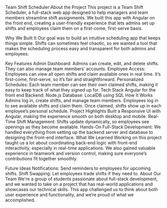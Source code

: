 Team Shift Scheduler
About the Project
This project is a Team Shift Scheduler, a full-stack web app designed to help managers and team members streamline shift assignments. We built this app with Angular on the front end, creating a user-friendly experience that lets admins set up shifts and employees claim them on a first-come, first-serve basis.

Why We Built It
Our goal was to build an intuitive scheduling app that keeps things simple. Shifts can sometimes feel chaotic, so we wanted a tool that makes the scheduling process easy and transparent for both admins and employees.

Key Features
Admin Dashboard: Admins can create, edit, and delete shifts. They can also manage team members’ accounts.
Employee Access: Employees can view all open shifts and claim available ones in real time. It’s first-come, first-serve, so it’s fair and straightforward.
Personalized Schedules: Each team member can see their own claimed shifts, making it easy to keep track of what they signed up for.
Tech Stack
Angular for the front end
Backend: Node.js
Database: LocalDB using SQL
How It Works
Admins log in, create shifts, and manage team members.
Employees log in to see available shifts and claim them.
Once claimed, shifts show up in each employee’s personal schedule.
Project Highlights
Built a Responsive UI with Angular, making the experience smooth on both desktop and mobile.
Real-Time Shift Management: Shifts update dynamically, so employees see openings as they become available.
Hands-On Full-Stack Development: We handled everything from setting up the backend server and database to designing the front-end interface.
What We Learned
Working on this project taught us a lot about coordinating back-end logic with front-end interactivity, especially in real-time applications. We also gained valuable experience in teamwork and version control, making sure everyone’s contributions fit together smoothly.

Future Ideas
Notifications: Send reminders to employees for upcoming shifts.
Shift Swapping: Let employees trade shifts if they need to.
About Our Team
We're a group of students passionate about full-stack development, and we wanted to take on a project that has real-world applications and showcases our technical skills. This app challenged us to think about both user experience and functionality, and we’re proud of what we accomplished.
